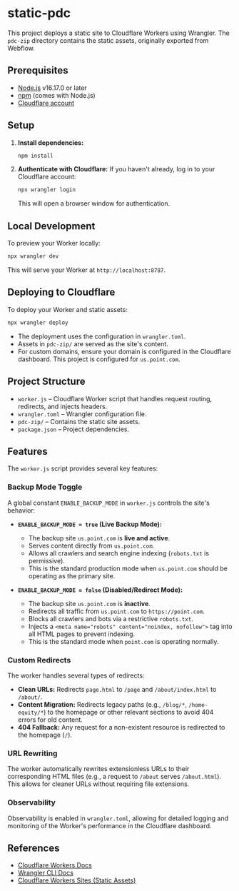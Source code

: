 # static-pdc

This project deploys a static site to Cloudflare Workers using Wrangler. The `pdc-zip` directory contains the static assets, originally exported from Webflow.

## Prerequisites

- [Node.js](https://nodejs.org/) v16.17.0 or later
- [npm](https://www.npmjs.com/) (comes with Node.js)
- [Cloudflare account](https://dash.cloudflare.com/)

## Setup

1.  **Install dependencies:**

    ```sh
    npm install
    ```

2.  **Authenticate with Cloudflare:**
    If you haven't already, log in to your Cloudflare account:
    ```sh
    npx wrangler login
    ```
    This will open a browser window for authentication.

## Local Development

To preview your Worker locally:

```sh
npx wrangler dev
```

This will serve your Worker at `http://localhost:8787`.

## Deploying to Cloudflare

To deploy your Worker and static assets:

```sh
npx wrangler deploy
```

- The deployment uses the configuration in `wrangler.toml`.
- Assets in `pdc-zip/` are served as the site's content.
- For custom domains, ensure your domain is configured in the Cloudflare dashboard. This project is configured for `us.point.com`.

## Project Structure

- `worker.js` – Cloudflare Worker script that handles request routing, redirects, and injects headers.
- `wrangler.toml` – Wrangler configuration file.
- `pdc-zip/` – Contains the static site assets.
- `package.json` – Project dependencies.

## Features

The `worker.js` script provides several key features:

### Backup Mode Toggle

A global constant `ENABLE_BACKUP_MODE` in `worker.js` controls the site's behavior:

- **`ENABLE_BACKUP_MODE = true` (Live Backup Mode):**

  - The backup site `us.point.com` is **live and active**.
  - Serves content directly from `us.point.com`.
  - Allows all crawlers and search engine indexing (`robots.txt` is permissive).
  - This is the standard production mode when `us.point.com` should be operating as the primary site.

- **`ENABLE_BACKUP_MODE = false` (Disabled/Redirect Mode):**
  - The backup site `us.point.com` is **inactive**.
  - Redirects all traffic from `us.point.com` to `https://point.com`.
  - Blocks all crawlers and bots via a restrictive `robots.txt`.
  - Injects a `<meta name="robots" content="noindex, nofollow">` tag into all HTML pages to prevent indexing.
  - This is the standard mode when `point.com` is operating normally.

### Custom Redirects

The worker handles several types of redirects:

- **Clean URLs:** Redirects `page.html` to `/page` and `/about/index.html` to `/about/`.
- **Content Migration:** Redirects legacy paths (e.g., `/blog/*`, `/home-equity/*`) to the homepage or other relevant sections to avoid 404 errors for old content.
- **404 Fallback:** Any request for a non-existent resource is redirected to the homepage (`/`).

### URL Rewriting

The worker automatically rewrites extensionless URLs to their corresponding HTML files (e.g., a request to `/about` serves `/about.html`). This allows for cleaner URLs without requiring file extensions.

### Observability

Observability is enabled in `wrangler.toml`, allowing for detailed logging and monitoring of the Worker's performance in the Cloudflare dashboard.

## References

- [Cloudflare Workers Docs](https://developers.cloudflare.com/workers/)
- [Wrangler CLI Docs](https://developers.cloudflare.com/workers/wrangler/)
- [Cloudflare Workers Sites (Static Assets)](https://developers.cloudflare.com/workers/platform/sites/)
